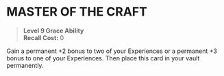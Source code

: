 ﻿# MASTER OF THE CRAFT

> **Level 9 Grace Ability**  
> **Recall Cost:** 0

Gain a permanent +2 bonus to two of your Experiences or a permanent +3 bonus to one of your Experiences. Then place this card in your vault permanently.
